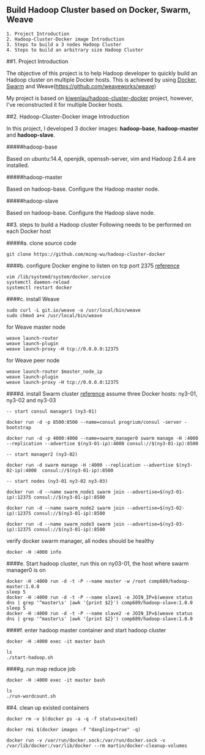 
Build Hadoop Cluster based on Docker, Swarm, Weave
------

```
1. Project Introduction
2. Hadoop-Cluster-Docker image Introduction
3. Steps to build a 3 nodes Hadoop Cluster
4. Steps to build an arbitrary size Hadoop Cluster
```

##1. Project Introduction

The objective of this project is to help Hadoop developer to quickly build an Hadoop cluster on multiple Docker hosts. This is achieved by using [Docker](https://www.docker.com/), [Swarm](https://docs.docker.com/swarm/) and Weave(https://github.com/weaveworks/weave)

My project is based on [kiwenlau/hadoop-cluster-docker](https://github.com/kiwenlau/hadoop-cluster-docker) project, however, I've reconstructed it for multiple Docker hosts. 

##2. Hadoop-Cluster-Docker image Introduction

In this project, I developed 3 docker images: **hadoop-base**, **hadoop-master** and **hadoop-slave**.

#####hadoop-base 

Based on ubuntu:14.4, openjdk, openssh-server, vim and Hadoop 2.6.4 are installed.

#####hadoop-master

Based on hadoop-base. Configure the Hadoop master node. 

#####hadoop-slave

Based on hadoop-base. Configure the Hadoop slave node.

##3. steps to build a Hadoop cluster
Following needs to be performed on each Docker host

#####a. clone source code
```
git clone https://github.com/ming-wu/hadoop-cluster-docker
```
####b. configure Docker engine to listen on tcp port 2375 [reference](https://docs.docker.com/engine/admin/systemd/)
```
vim /lib/systemd/system/docker.service 
systemctl daemon-reload
systemctl restart docker
```

####c. install Weave
```
sudo curl -L git.io/weave -o /usr/local/bin/weave
sudo chmod a+x /usr/local/bin/weave
```
for Weave master node
```
weave launch-router
weave launch-plugin
weave launch-proxy -H tcp://0.0.0.0:12375
```
for Weave peer node
```
weave launch-router $master_node_ip
weave launch-plugin
weave launch-proxy -H tcp://0.0.0.0:12375
```
####d. install Swarm cluster [reference](https://docs.docker.com/swarm/install-manual/)
assume three Docker hosts: ny3-01, ny3-02 and ny3-03
```
-- start consul manager1 (ny3-01)

docker run -d -p 8500:8500 --name=consul progrium/consul -server -bootstrap

docker run -d -p 4000:4000 --name=swarm_manager0 swarm manage -H :4000 --replication --advertise $(ny3-01-ip):4000 consul://$(ny3-01-ip):8500

-- start manager2 (ny3-02)

docker run -d swarm manage -H :4000 --replication --advertise $(ny3-02-ip):4000  consul://$(ny3-01-ip):8500

-- start nodes (ny3-01 ny3-02 ny3-03)

docker run -d --name swarm_node1 swarm join --advertise=$(ny3-01-ip):12375 consul://$(ny3-01-ip):8500

docker run -d --name swarm_node2 swarm join --advertise=$(ny3-02-ip):12375 consul://$(ny3-01-ip):8500

docker run -d --name swarm_node3 swarm join --advertise=$(ny3-03-ip):12375 consul://$(ny3-01-ip):8500

```

verify docker swarm manager, all nodes should be healthy
```
docker -H :4000 info
```

####e. Start hadoop cluster, run this on ny03-01, the host where swarm manager0 is on
```
docker -H :4000 run -d -t -P --name master -w /root comp689/hadoop-master:1.0.0 
sleep 5
docker -H :4000 run -d -t -P --name slave1 -e JOIN_IP=$(weave status dns | grep '^master\s' |awk '{print $2}') comp689/hadoop-slave:1.0.0  
sleep 5
docker -H :4000 run -d -t -P --name slave2 -e JOIN_IP=$(weave status dns | grep '^master\s' |awk '{print $2}') comp689/hadoop-slave:1.0.0 
```

####f. enter hadoop master container and start hadoop cluster
```
docker -H :4000 exec -it master bash

ls
./start-hadoop.sh
```

####g. run map reduce job
```
docker -H :4000 exec -it master bash

ls
./run-wordcount.sh
```

##4. clean up existed containers
```
docker rm -v $(docker ps -a -q -f status=exited)

docker rmi $(docker images -f "dangling=true" -q)

docker run -v /var/run/docker.sock:/var/run/docker.sock -v /var/lib/docker:/var/lib/docker --rm martin/docker-cleanup-volumes
```
